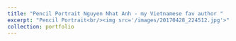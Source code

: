 ```yaml
---
title: "Pencil Portrait Nguyen Nhat Anh - my Vietnamese fav author "
excerpt: "Pencil Portrait<br/><img src='/images/20170428_224512.jpg'>"
collection: portfolio
---
```

